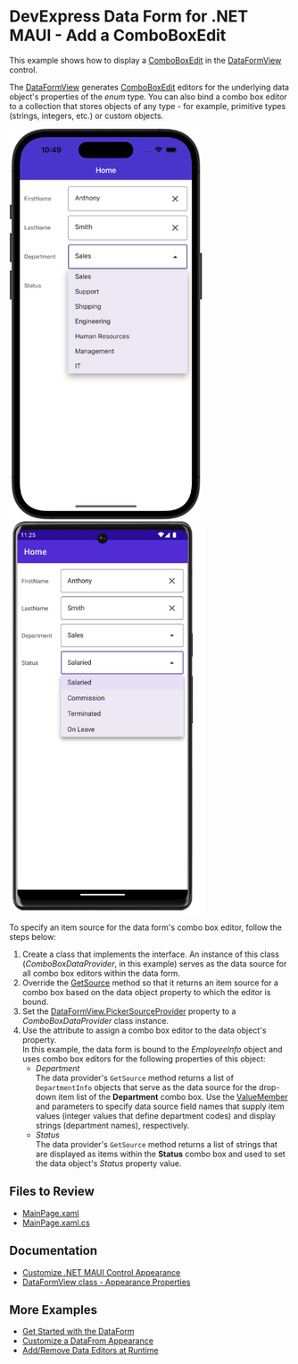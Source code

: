 # DevExpress Data Form for .NET MAUI - Add a ComboBoxEdit

This example shows how to display a [ComboBoxEdit](https://docs.devexpress.com/Maui/DevExpress.Maui.Editors.ComboBoxEdit) in the [DataFormView](https://docs.devexpress.com/Maui/DevExpress.Maui.DataForm.DataFormView) control.

The [DataFormView](https://docs.devexpress.com/Maui/DevExpress.Maui.DataForm.DataFormView) generates [ComboBoxEdit](https://docs.devexpress.com/Maui/DevExpress.Maui.Editors.ComboBoxEdit) editors for the underlying data object's properties of the *enum* type. You can also bind a combo box editor to a collection that stores objects of any type - for example, primitive types (strings, integers, etc.) or custom objects. 

<img src="../../Images/data-form-combobox-iphone.png" alt="DevExpress Data Form for iOS" height="700"/> <img src="../../Images/data-form-combobox-android.png" alt="DevExpress Data Form for Android" height="700"/>


To specify an item source for the data form's combo box editor, follow the steps below:

1. Create a class that implements the [](https://docs.devexpress.com/Maui/DevExpress.Maui.DataForm.IPickerSourceProvider) interface. An instance of this class (*ComboBoxDataProvider*, in this example) serves as the data source for all combo box editors within the data form. 
2. Override the [GetSource](https://docs.devexpress.com/Maui/DevExpress.Maui.DataForm.IPickerSourceProvider.GetSource(System.String)) method so that it returns an item source for a combo box based on the data object property to which the editor is bound.
3. Set the [DataFormView.PickerSourceProvider](https://docs.devexpress.com/Maui/DevExpress.Maui.DataForm.DataFormView.PickerSourceProvider) property to a *ComboBoxDataProvider* class instance.
4. Use the [](https://docs.devexpress.com/Maui/DevExpress.Maui.DataForm.DataFormComboBoxEditorAttribute) attribute to assign a combo box editor to the data object's property.   
In this example, the data form is bound to the *EmployeeInfo* object and uses combo box editors for the following properties of this object:
    - *Department*  
    The data provider's `GetSource` method returns a list of `DepartmentInfo` objects that serve as the data source for the drop-down item list of the **Department** combo box. Use the [ValueMember](https://docs.devexpress.com/Maui/DevExpress.Maui.DataForm.DataFormComboBoxEditorAttribute.ValueMember) and [](https://docs.devexpress.com/Maui/DevExpress.Maui.DataForm.DataFormComboBoxEditorAttribute.DisplayMember) parameters to specify data source field names that supply item values (integer values that define department codes) and display strings (department names), respectively.
    - *Status*  
    The data provider's `GetSource` method returns a list of strings that are displayed as items within the **Status** combo box and used to set the data object's *Status* property value.

## Files to Review

* [MainPage.xaml](MainPage.xaml)
* [MainPage.xaml.cs](MainPage.xaml.cs)

## Documentation

* [Customize .NET MAUI Control Appearance](https://docs.devexpress.com/MAUI/404147/customize-appearance)
* [DataFormView class - Appearance Properties](https://docs.devexpress.com/MAUI/DevExpress.Maui.DataForm.DataFormView#data-form-views-items)

## More Examples

* [Get Started with the DataForm](../DataFormGetStarted)
* [Customize a DataFrom Appearance](../CustomAppearance)
* [Add/Remove Data Editors at Runtime](../AddingDataEditorsAtRuntime)

